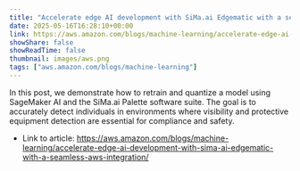 ```yaml
---
title: "Accelerate edge AI development with SiMa.ai Edgematic with a seamless AWS integration"
date: 2025-05-16T16:28:10+00:00
link: https://aws.amazon.com/blogs/machine-learning/accelerate-edge-ai-development-with-sima-ai-edgematic-with-a-seamless-aws-integration/
showShare: false
showReadTime: false
thumbnail: images/aws.png
tags: ["aws.amazon.com/blogs/machine-learning"]
---
```

In this post, we demonstrate how to retrain and quantize a model using SageMaker AI and the SiMa.ai Palette software suite. The goal is to accurately detect individuals in environments where visibility and protective equipment detection are essential for compliance and safety.

- Link to article: https://aws.amazon.com/blogs/machine-learning/accelerate-edge-ai-development-with-sima-ai-edgematic-with-a-seamless-aws-integration/